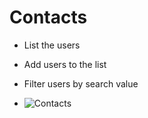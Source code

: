 #  Contacts
 - List the users
 - Add users to the list
 - Filter users by search value

 - ![Contacts](https://github.com/sedanurakcil/React-Projects/assets/66331295/1e40eb94-1f60-48d7-904c-828ced389994)
